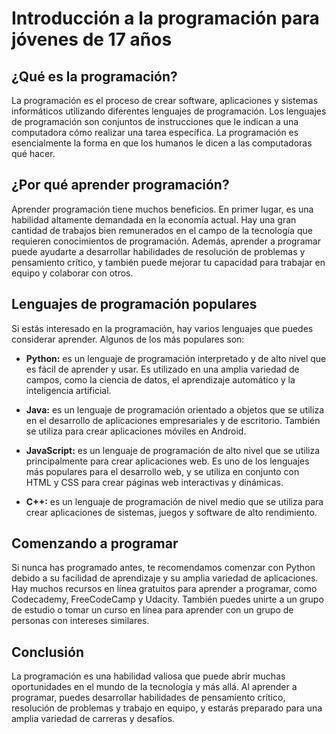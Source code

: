 # Introducción a la programación para jóvenes de 17 años

## ¿Qué es la programación?

La programación es el proceso de crear software, aplicaciones y sistemas informáticos utilizando diferentes lenguajes de programación. Los lenguajes de programación son conjuntos de instrucciones que le indican a una computadora cómo realizar una tarea específica. La programación es esencialmente la forma en que los humanos le dicen a las computadoras qué hacer.

## ¿Por qué aprender programación?

Aprender programación tiene muchos beneficios. En primer lugar, es una habilidad altamente demandada en la economía actual. Hay una gran cantidad de trabajos bien remunerados en el campo de la tecnología que requieren conocimientos de programación. Además, aprender a programar puede ayudarte a desarrollar habilidades de resolución de problemas y pensamiento crítico, y también puede mejorar tu capacidad para trabajar en equipo y colaborar con otros.

## Lenguajes de programación populares

Si estás interesado en la programación, hay varios lenguajes que puedes considerar aprender. Algunos de los más populares son:

- **Python:** es un lenguaje de programación interpretado y de alto nivel que es fácil de aprender y usar. Es utilizado en una amplia variedad de campos, como la ciencia de datos, el aprendizaje automático y la inteligencia artificial.

- **Java:** es un lenguaje de programación orientado a objetos que se utiliza en el desarrollo de aplicaciones empresariales y de escritorio. También se utiliza para crear aplicaciones móviles en Android.

- **JavaScript:** es un lenguaje de programación de alto nivel que se utiliza principalmente para crear aplicaciones web. Es uno de los lenguajes más populares para el desarrollo web, y se utiliza en conjunto con HTML y CSS para crear páginas web interactivas y dinámicas.

- **C++:** es un lenguaje de programación de nivel medio que se utiliza para crear aplicaciones de sistemas, juegos y software de alto rendimiento.

## Comenzando a programar

Si nunca has programado antes, te recomendamos comenzar con Python debido a su facilidad de aprendizaje y su amplia variedad de aplicaciones. Hay muchos recursos en línea gratuitos para aprender a programar, como Codecademy, FreeCodeCamp y Udacity. También puedes unirte a un grupo de estudio o tomar un curso en línea para aprender con un grupo de personas con intereses similares.

## Conclusión

La programación es una habilidad valiosa que puede abrir muchas oportunidades en el mundo de la tecnología y más allá. Al aprender a programar, puedes desarrollar habilidades de pensamiento crítico, resolución de problemas y trabajo en equipo, y estarás preparado para una amplia variedad de carreras y desafíos.
